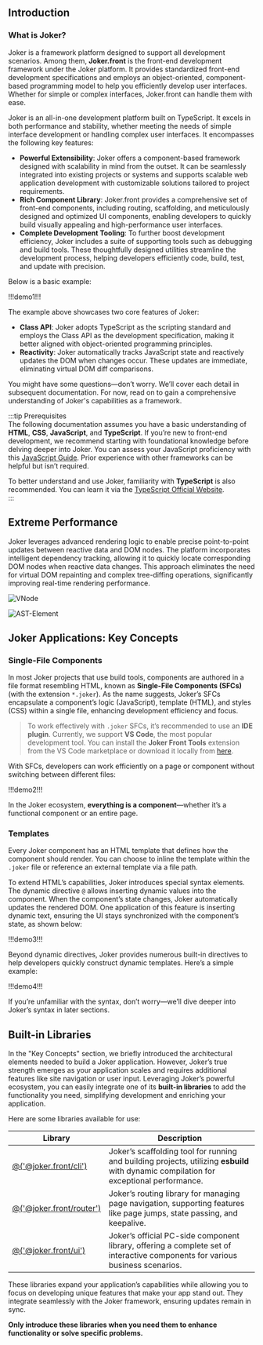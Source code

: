 ## Introduction

### What is Joker?

Joker is a framework platform designed to support all development scenarios. Among them, **Joker.front** is the front-end development framework under the Joker platform. It provides standardized front-end development specifications and employs an object-oriented, component-based programming model to help you efficiently develop user interfaces. Whether for simple or complex interfaces, Joker.front can handle them with ease.

Joker is an all-in-one development platform built on TypeScript. It excels in both performance and stability, whether meeting the needs of simple interface development or handling complex user interfaces. It encompasses the following key features:

- **Powerful Extensibility**: Joker offers a component-based framework designed with scalability in mind from the outset. It can be seamlessly integrated into existing projects or systems and supports scalable web application development with customizable solutions tailored to project requirements.
- **Rich Component Library**: Joker.front provides a comprehensive set of front-end components, including routing, scaffolding, and meticulously designed and optimized UI components, enabling developers to quickly build visually appealing and high-performance user interfaces.
- **Complete Development Tooling**: To further boost development efficiency, Joker includes a suite of supporting tools such as debugging and build tools. These thoughtfully designed utilities streamline the development process, helping developers efficiently code, build, test, and update with precision.

Below is a basic example:

!!!demo1!!!

The example above showcases two core features of Joker:

- **Class API**: Joker adopts TypeScript as the scripting standard and employs the Class API as the development specification, making it better aligned with object-oriented programming principles.
- **Reactivity**: Joker automatically tracks JavaScript state and reactively updates the DOM when changes occur. These updates are immediate, eliminating virtual DOM diff comparisons.

You might have some questions—don’t worry. We’ll cover each detail in subsequent documentation. For now, read on to gain a comprehensive understanding of Joker's capabilities as a framework.

:::tip Prerequisites  
The following documentation assumes you have a basic understanding of **HTML**, **CSS**, **JavaScript**, and **TypeScript**. If you’re new to front-end development, we recommend starting with foundational knowledge before delving deeper into Joker. You can assess your JavaScript proficiency with this [JavaScript Guide](https://developer.mozilla.org/zh-CN/docs/Web/JavaScript/A_re-introduction_to_JavaScript). Prior experience with other frameworks can be helpful but isn’t required.

To better understand and use Joker, familiarity with **TypeScript** is also recommended. You can learn it via the [TypeScript Official Website](https://www.typescriptlang.org/).  
:::

## Extreme Performance

Joker leverages advanced rendering logic to enable precise point-to-point updates between reactive data and DOM nodes. The platform incorporates intelligent dependency tracking, allowing it to quickly locate corresponding DOM nodes when reactive data changes. This approach eliminates the need for virtual DOM repainting and complex tree-diffing operations, significantly improving real-time rendering performance.

![VNode](/base/render.png)

![AST-Element](/base/ast-element.png)

## Joker Applications: Key Concepts

### Single-File Components

In most Joker projects that use build tools, components are authored in a file format resembling HTML, known as **Single-File Components (SFCs)** (with the extension `*.joker`). As the name suggests, Joker’s SFCs encapsulate a component’s logic (JavaScript), template (HTML), and styles (CSS) within a single file, enhancing development efficiency and focus.

> To work effectively with `.joker` SFCs, it’s recommended to use an **IDE plugin**. Currently, we support **VS Code**, the most popular development tool. You can install the **Joker Front Tools** extension from the VS Code marketplace or download it locally from [here](https://marketplace.visualstudio.com/items?itemName=JokerZohar.joker-front-tools).

With SFCs, developers can work efficiently on a page or component without switching between different files:

!!!demo2!!!

In the Joker ecosystem, **everything is a component**—whether it’s a functional component or an entire page.

### Templates

Every Joker component has an HTML template that defines how the component should render. You can choose to inline the template within the `.joker` file or reference an external template via a file path.

To extend HTML’s capabilities, Joker introduces special syntax elements. The dynamic directive `@` allows inserting dynamic values into the component. When the component’s state changes, Joker automatically updates the rendered DOM. One application of this feature is inserting dynamic text, ensuring the UI stays synchronized with the component’s state, as shown below:

!!!demo3!!!

Beyond dynamic directives, Joker provides numerous built-in directives to help developers quickly construct dynamic templates. Here’s a simple example:

!!!demo4!!!

If you’re unfamiliar with the syntax, don’t worry—we’ll dive deeper into Joker’s syntax in later sections.

## Built-in Libraries

In the "Key Concepts" section, we briefly introduced the architectural elements needed to build a Joker application. However, Joker’s true strength emerges as your application scales and requires additional features like site navigation or user input. Leveraging Joker’s powerful ecosystem, you can easily integrate one of its **built-in libraries** to add the functionality you need, simplifying development and enriching your application.

Here are some libraries available for use:

| Library                                          | Description                                                                                                                             |
| ------------------------------------------------ | --------------------------------------------------------------------------------------------------------------------------------------- |
| [@('@joker.front/cli')](/cli/introduction)       | Joker’s scaffolding tool for running and building projects, utilizing **esbuild** with dynamic compilation for exceptional performance. |
| [@('@joker.front/router')](/router/introduction) | Joker’s routing library for managing page navigation, supporting features like page jumps, state passing, and keepalive.                |
| [@('@joker.front/ui')](http://ui.jokers.pub)     | Joker’s official PC-side component library, offering a complete set of interactive components for various business scenarios.           |

These libraries expand your application’s capabilities while allowing you to focus on developing unique features that make your app stand out. They integrate seamlessly with the Joker framework, ensuring updates remain in sync.

**Only introduce these libraries when you need them to enhance functionality or solve specific problems.**
